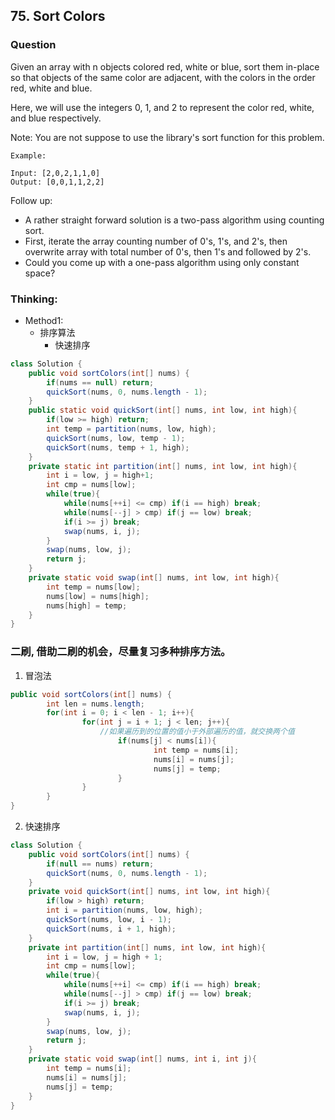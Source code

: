 ## 75. Sort Colors

### Question
Given an array with n objects colored red, white or blue, sort them in-place so that objects of the same color are adjacent, with the colors in the order red, white and blue.

Here, we will use the integers 0, 1, and 2 to represent the color red, white, and blue respectively.

Note: You are not suppose to use the library's sort function for this problem.

```
Example:

Input: [2,0,2,1,1,0]
Output: [0,0,1,1,2,2]
```

Follow up:
* A rather straight forward solution is a two-pass algorithm using counting sort.
* First, iterate the array counting number of 0's, 1's, and 2's, then overwrite array with total number of 0's, then 1's and followed by 2's.
* Could you come up with a one-pass algorithm using only constant space?


### Thinking:
* Method1:
	* 排序算法
		* 快速排序

```Java
class Solution {
    public void sortColors(int[] nums) {
        if(nums == null) return;
        quickSort(nums, 0, nums.length - 1);
    }
    public static void quickSort(int[] nums, int low, int high){
        if(low >= high) return;
        int temp = partition(nums, low, high);
        quickSort(nums, low, temp - 1);
        quickSort(nums, temp + 1, high);
    }
    private static int partition(int[] nums, int low, int high){
        int i = low, j = high+1;
        int cmp = nums[low];
        while(true){
            while(nums[++i] <= cmp) if(i == high) break;
            while(nums[--j] > cmp) if(j == low) break;
            if(i >= j) break;
            swap(nums, i, j);
        }
        swap(nums, low, j);
        return j;
    }
    private static void swap(int[] nums, int low, int high){
        int temp = nums[low];
        nums[low] = nums[high];
        nums[high] = temp;
    }
}
```

### 二刷, 借助二刷的机会，尽量复习多种排序方法。
1. 冒泡法
```Java
public void sortColors(int[] nums) {
		int len = nums.length;
		for(int i = 0; i < len - 1; i++){
				for(int j = i + 1; j < len; j++){
					//如果遍历到的位置的值小于外部遍历的值，就交换两个值
						if(nums[j] < nums[i]){
								int temp = nums[i];
								nums[i] = nums[j];
								nums[j] = temp;
						}
				}
		}
}
```

2. 快速排序
```Java
class Solution {
    public void sortColors(int[] nums) {
        if(null == nums) return;
        quickSort(nums, 0, nums.length - 1);
    }
    private void quickSort(int[] nums, int low, int high){
        if(low > high) return;
        int i = partition(nums, low, high);
        quickSort(nums, low, i - 1);
        quickSort(nums, i + 1, high);
    }
    private int partition(int[] nums, int low, int high){
        int i = low, j = high + 1;
        int cmp = nums[low];
        while(true){
            while(nums[++i] <= cmp) if(i == high) break;
            while(nums[--j] > cmp) if(j == low) break;
            if(i >= j) break;
            swap(nums, i, j);
        }
        swap(nums, low, j);
        return j;
    }
    private static void swap(int[] nums, int i, int j){
        int temp = nums[i];
        nums[i] = nums[j];
        nums[j] = temp;
    }
}
```
